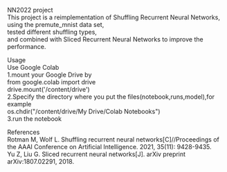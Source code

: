 NN2022 project  
This project is a reimplementation of Shuffling Recurrent Neural Networks,  
using the premute_mnist data set,  
tested different shuffling types,  
and combined with Sliced Recurrent Neural Networks to improve the performance.  

Usage  
Use Google Colab  
1.mount your Google Drive by  
	from google.colab import drive  
	drive.mount('/content/drive')  
2.Specify the directory where you put the files(notebook,runs,model),for example  
	os.chdir("/content/drive/My Drive/Colab Notebooks")   
3.run the notebook  
  
References  
Rotman M, Wolf L. Shuffling recurrent neural networks[C]//Proceedings of the AAAI Conference on Artificial Intelligence. 2021, 35(11): 9428-9435.  
Yu Z, Liu G. Sliced recurrent neural networks[J]. arXiv preprint arXiv:1807.02291, 2018.  
